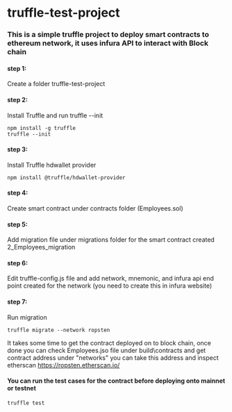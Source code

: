 # truffle-test-project

### This is a simple truffle project to deploy smart contracts to ethereum network, it uses infura API to interact with Block chain


#### step 1: 
Create a folder truffle-test-project 
#### step 2:
Install Truffle and run truffle --init
```
npm install -g truffle
truffle --init
```
#### step 3: 
Install Truffle hdwallet provider 
```
npm install @truffle/hdwallet-provider
```
#### step 4: 
Create smart contract under contracts folder (Employees.sol)

#### step 5: 
Add migration file under migrations folder for the smart contract created
2_Employees_migration

#### step 6: 
Edit truffle-config.js file and add network, mnemonic, and infura api end point created for the network (you need to create this in infura website)

#### step 7: 
Run migration
```
truffle migrate --network ropsten

```

It takes some time to get the contract deployed on to block chain, once done you can check Employees.jso file under build\contracts and get contract address under "networks"
you can take this address and inspect etherscan https://ropsten.etherscan.io/

#### You can run the test cases for the contract before deploying onto mainnet or testnet
```
truffle test
```


